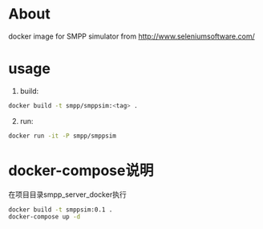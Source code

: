 
# About            
docker image for SMPP simulator from http://www.seleniumsoftware.com/              


# usage           
1. build:
```sh
docker build -t smpp/smppsim:<tag> .
```

2. run:
```sh
docker run -it -P smpp/smppsim     
```

# docker-compose说明
在项目目录smpp_server_docker执行
```sh
docker build -t smppsim:0.1 .
docker-compose up -d
